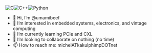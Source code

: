 ![C](https://img.shields.io/badge/c-%2300599C.svg?style=for-the-badge&logo=c&logoColor=white)![C++](https://img.shields.io/badge/c++-%2300599C.svg?style=for-the-badge&logo=c%2B%2B&logoColor=white)![Python](https://img.shields.io/badge/python-3670A0?style=for-the-badge&logo=python&logoColor=ffdd54)

- 👋 Hi, I’m @umamibeef
- 👀 I’m interested in embedded systems, electronics, and vintage computing
- 🌱 I’m currently learning PCIe and CXL
- 💞️ I’m looking to collaborate on nothing (no time)
- 📫 How to reach me: michelATkakulphimpDOTnet

<!---
umamibeef/umamibeef is a ✨ special ✨ repository because its `README.md` (this file) appears on your GitHub profile.
You can click the Preview link to take a look at your changes.
--->
